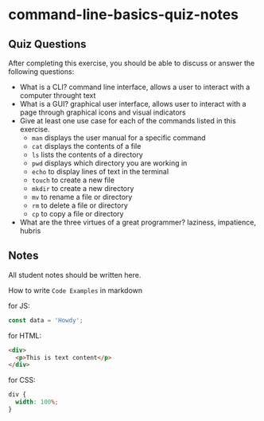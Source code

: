 # command-line-basics-quiz-notes

## Quiz Questions

After completing this exercise, you should be able to discuss or answer the following questions:

- What is a CLI?
  command line interface, allows a user to interact with a computer throught text
- What is a GUI?
  graphical user interface, allows user to interact with a page through graphical icons and visual indicators
- Give at least one use case for each of the commands listed in this exercise.
  - `man`
    displays the user manual for a specific command
  - `cat`
    displays the contents of a file
  - `ls`
    lists the contents of a directory
  - `pwd`
    displays which directory you are working in
  - `echo`
    to display lines of text in the terminal
  - `touch`
    to create a new file
  - `mkdir`
    to create a new directory
  - `mv`
    to rename a file or directory
  - `rm`
    to delete a file or directory
  - `cp`
    to copy a file or directory
- What are the three virtues of a great programmer?
  laziness, impatience, hubris

## Notes

All student notes should be written here.

How to write `Code Examples` in markdown

for JS:

```javascript
const data = 'Howdy';
```

for HTML:

```html
<div>
  <p>This is text content</p>
</div>
```

for CSS:

```css
div {
  width: 100%;
}
```
